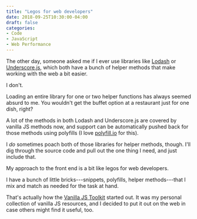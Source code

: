 ```yaml
---
title: "Legos for web developers"
date: 2018-09-25T10:30:00-04:00
draft: false
categories:
- Code
- JavaScript
- Web Performance
---
```


The other day, someone asked me if I ever use libraries like [Lodash](https://lodash.com/) or [Underscore.js](https://underscorejs.org/), which both have a bunch of helper methods that make working with the web a bit easier.

I don't.

Loading an entire library for one or two helper functions has always seemed absurd to me. You wouldn't get the buffet option at a restaurant just for one dish, right?

A lot of the methods in both Lodash and Underscore.js are covered by vanilla JS methods now, and support can be automatically pushed back for those methods using polyfills (I love [polyfill.io](https://polyfill.io) for this).

I *do* sometimes poach both of those libraries for helper methods, though. I'll dig through the source code and pull out the one thing I need, and just include that.

My approach to the front end is a bit like legos for web developers.

I have a bunch of little bricks---snippets, polyfills, helper methods---that I mix and match as needed for the task at hand.

That's actually how the [Vanilla JS Toolkit](https://vanillajstoolkit.com/) started out. It was my personal collection of vanilla JS resources, and I decided to put it out on the web in case others might find it useful, too.